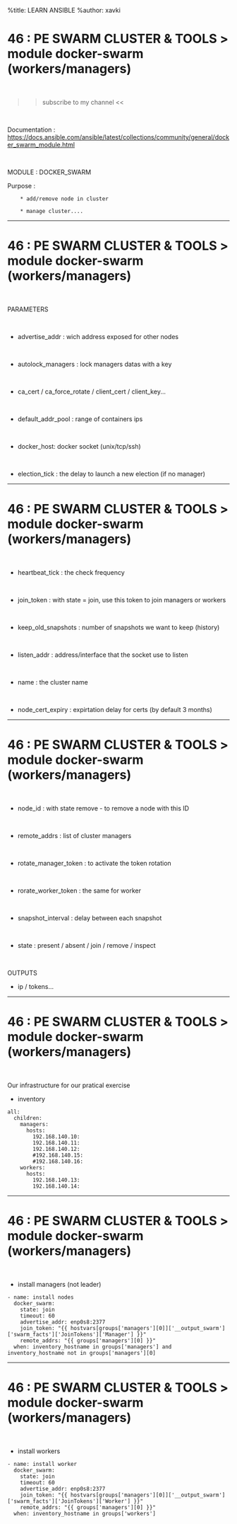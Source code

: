 %title: LEARN ANSIBLE
%author: xavki


# 46 : PE SWARM CLUSTER & TOOLS > module docker-swarm (workers/managers)

<br>

>> subscribe to my channel <<


<br>

Documentation : https://docs.ansible.com/ansible/latest/collections/community/general/docker_swarm_module.html

<br>

MODULE : DOCKER_SWARM

Purpose :
	
		* add/remove node in cluster

		* manage cluster....

-------------------------------------------------------------------------------

# 46 : PE SWARM CLUSTER & TOOLS > module docker-swarm (workers/managers)


<br>

PARAMETERS

<br>

* advertise_addr : wich address exposed for other nodes

<br>

* autolock_managers : lock managers datas with a key

<br>

* ca_cert / ca_force_rotate / client_cert / client_key...

<br>

* default_addr_pool : range of containers ips

<br>

* docker_host: docker socket (unix/tcp/ssh)

<br>

* election_tick : the delay to launch a new election (if no manager)

-------------------------------------------------------------------------------

# 46 : PE SWARM CLUSTER & TOOLS > module docker-swarm (workers/managers)

<br>

* heartbeat_tick : the check frequency

<br>

* join_token : with state = join, use this token to join managers or workers

<br>

* keep_old_snapshots : number of snapshots we want to keep (history)

<br>

* listen_addr : address/interface that the socket use to listen

<br>

* name : the cluster name

<br>

* node_cert_expiry  : expirtation delay for certs (by default 3 months)

-------------------------------------------------------------------------------

# 46 : PE SWARM CLUSTER & TOOLS > module docker-swarm (workers/managers)

<br>

* node_id : with state remove - to remove a node with this ID

<br>

* remote_addrs : list of cluster managers

<br>

* rotate_manager_token : to activate the token rotation

<br>

* rorate_worker_token : the same for worker

<br>

* snapshot_interval : delay between each snapshot

<br>

* state : present / absent / join / remove / inspect

<br>

OUTPUTS

* ip / tokens...

-------------------------------------------------------------------------------

# 46 : PE SWARM CLUSTER & TOOLS > module docker-swarm (workers/managers)

<br>

Our infrastructure for our pratical exercise

* inventory

```
all:
  children:
    managers:
      hosts:
        192.168.140.10:
        192.168.140.11:
        192.168.140.12:
        #192.168.140.15:
        #192.168.140.16:
    workers:
      hosts:
        192.168.140.13:
        192.168.140.14:
```

-------------------------------------------------------------------------------

# 46 : PE SWARM CLUSTER & TOOLS > module docker-swarm (workers/managers)

<br>

* install managers (not leader)

```
- name: install nodes
  docker_swarm:
    state: join
    timeout: 60
    advertise_addr: enp0s8:2377
    join_token: "{{ hostvars[groups['managers'][0]]['__output_swarm']['swarm_facts']['JoinTokens']['Manager'] }}"
    remote_addrs: "{{ groups['managers'][0] }}"
  when: inventory_hostname in groups['managers'] and inventory_hostname not in groups['managers'][0]
```

-------------------------------------------------------------------------------

# 46 : PE SWARM CLUSTER & TOOLS > module docker-swarm (workers/managers)

<br>

* install workers

```
- name: install worker
  docker_swarm:
    state: join
    timeout: 60
    advertise_addr: enp0s8:2377
    join_token: "{{ hostvars[groups['managers'][0]]['__output_swarm']['swarm_facts']['JoinTokens']['Worker'] }}"
    remote_addrs: "{{ groups['managers'][0] }}"
  when: inventory_hostname in groups['workers']
```

